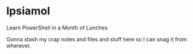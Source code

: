# lpsiamol
Learn PowerShell in a Month of Lunches

Gonna stash my crap notes and files and stuff here so I can snag it from wherever.
